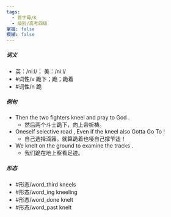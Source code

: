 ```yaml
---
tags:
  - 首字母/K
  - 级别/高考四级
掌握: false
模糊: false
---
```

##### 词义
- 英：/niːl/； 美：/niːl/
- #词性/v  跪下；跪；跪着
- #词性/n  跪
##### 例句
- Then the two fighters kneel and pray to God .
	- 然后两个斗士跪下，向上帝祈祷。
- Oneself selective road , Even if the kneel also Gotta Go To !
	- 自己选择滴簬。就算跪着也喓自己撑芐迲！
- We knelt on the ground to examine the tracks .
	- 我们跪在地上察看足迹。
##### 形态
- #形态/word_third kneels
- #形态/word_ing kneeling
- #形态/word_done knelt
- #形态/word_past knelt
